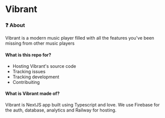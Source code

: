 # Vibrant


### :question: About
Vibrant is a modern music player filled with all
the features you've been missing from other music players

#### What is this repo for?
* Hosting Vibrant's source code
* Tracking issues
* Tracking development
* Contribuiting

#### What is Vibrant made of?
Vibrant is NextJS app built using Typescript and love. We use Firebase for the auth, database, analytics and Railway for hosting.